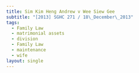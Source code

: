 ```yaml
---
title: Sim Kim Heng Andrew v Wee Siew Gee
subtitle: "[2013] SGHC 271 / 18\_December\_2013"
tags:
  - Family Law
  - matrimonial assets
  - division
  - Family Law
  - maintenance
  - wife
layout: single
---
```


